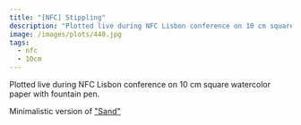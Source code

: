 ```yaml
---
title: "[NFC] Stippling"
description: "Plotted live during NFC Lisbon conference on 10 cm square watercolor paper with fountain pen."
image: /images/plots/440.jpg
tags:
  - nfc
  - 10cm
---
```


Plotted live during NFC Lisbon conference on 10 cm square watercolor paper with fountain pen.

Minimalistic version of ["Sand"](/plots/376)

